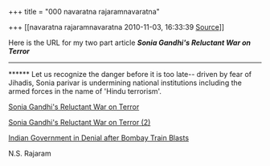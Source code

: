 +++
title = "000 navaratna rajaramnavaratna"

+++
[[navaratna rajaramnavaratna	2010-11-03, 16:33:39 [Source](https://groups.google.com/g/bvparishat/c/RqjHh-jQ1G0)]]



 Here is the URL for my two part article ***Sonia Gandhi's Reluctant War on Terror***

****

****** Let us recognize the danger before it is too late-- driven by fear of Jihadis, Sonia parivar is undermining national institutions including the armed forces in the name of 'Hindu terrorism'.



[Sonia Gandhi's Reluctant War on Terror](http://www.americanthinker.com/2005/09/sonia_gandhis_reluctant_war_on_1.html)



[Sonia Gandhi's Reluctant War on Terror (2)](http://www.americanthinker.com/2005/09/sonia_gandhis_reluctant_war_on.html)



[Indian Government in Denial after Bombay Train Blasts](http://www.americanthinker.com/2006/07/indian_government_in_denial_af.html)



N.S. Rajaram

